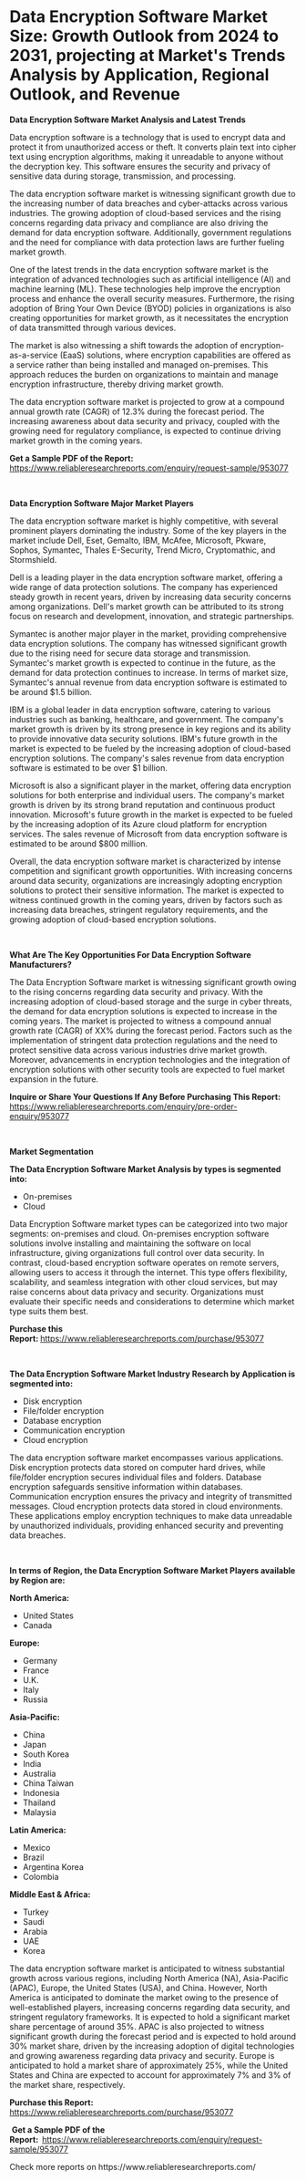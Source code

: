 <p><h1>Data Encryption Software Market Size: Growth Outlook from 2024 to 2031, projecting at Market's Trends Analysis by Application, Regional Outlook, and Revenue</h1></p><p><strong>Data Encryption Software Market Analysis and Latest Trends</strong></p>
<p><p>Data encryption software is a technology that is used to encrypt data and protect it from unauthorized access or theft. It converts plain text into cipher text using encryption algorithms, making it unreadable to anyone without the decryption key. This software ensures the security and privacy of sensitive data during storage, transmission, and processing.</p><p>The data encryption software market is witnessing significant growth due to the increasing number of data breaches and cyber-attacks across various industries. The growing adoption of cloud-based services and the rising concerns regarding data privacy and compliance are also driving the demand for data encryption software. Additionally, government regulations and the need for compliance with data protection laws are further fueling market growth.</p><p>One of the latest trends in the data encryption software market is the integration of advanced technologies such as artificial intelligence (AI) and machine learning (ML). These technologies help improve the encryption process and enhance the overall security measures. Furthermore, the rising adoption of Bring Your Own Device (BYOD) policies in organizations is also creating opportunities for market growth, as it necessitates the encryption of data transmitted through various devices.</p><p>The market is also witnessing a shift towards the adoption of encryption-as-a-service (EaaS) solutions, where encryption capabilities are offered as a service rather than being installed and managed on-premises. This approach reduces the burden on organizations to maintain and manage encryption infrastructure, thereby driving market growth.</p><p>The data encryption software market is projected to grow at a compound annual growth rate (CAGR) of 12.3% during the forecast period. The increasing awareness about data security and privacy, coupled with the growing need for regulatory compliance, is expected to continue driving market growth in the coming years.</p></p>
<p><strong>Get a Sample PDF of the Report:&nbsp;</strong> <a href="https://www.reliableresearchreports.com/enquiry/request-sample/953077">https://www.reliableresearchreports.com/enquiry/request-sample/953077</a></p>
<p>&nbsp;</p>
<p><strong>Data Encryption Software Major Market Players</strong></p>
<p><p>The data encryption software market is highly competitive, with several prominent players dominating the industry. Some of the key players in the market include Dell, Eset, Gemalto, IBM, McAfee, Microsoft, Pkware, Sophos, Symantec, Thales E-Security, Trend Micro, Cryptomathic, and Stormshield.</p><p>Dell is a leading player in the data encryption software market, offering a wide range of data protection solutions. The company has experienced steady growth in recent years, driven by increasing data security concerns among organizations. Dell's market growth can be attributed to its strong focus on research and development, innovation, and strategic partnerships.</p><p>Symantec is another major player in the market, providing comprehensive data encryption solutions. The company has witnessed significant growth due to the rising need for secure data storage and transmission. Symantec's market growth is expected to continue in the future, as the demand for data protection continues to increase. In terms of market size, Symantec's annual revenue from data encryption software is estimated to be around $1.5 billion.</p><p>IBM is a global leader in data encryption software, catering to various industries such as banking, healthcare, and government. The company's market growth is driven by its strong presence in key regions and its ability to provide innovative data security solutions. IBM's future growth in the market is expected to be fueled by the increasing adoption of cloud-based encryption solutions. The company's sales revenue from data encryption software is estimated to be over $1 billion.</p><p>Microsoft is also a significant player in the market, offering data encryption solutions for both enterprise and individual users. The company's market growth is driven by its strong brand reputation and continuous product innovation. Microsoft's future growth in the market is expected to be fueled by the increasing adoption of its Azure cloud platform for encryption services. The sales revenue of Microsoft from data encryption software is estimated to be around $800 million.</p><p>Overall, the data encryption software market is characterized by intense competition and significant growth opportunities. With increasing concerns around data security, organizations are increasingly adopting encryption solutions to protect their sensitive information. The market is expected to witness continued growth in the coming years, driven by factors such as increasing data breaches, stringent regulatory requirements, and the growing adoption of cloud-based encryption solutions.</p></p>
<p>&nbsp;</p>
<p><strong>What Are The Key Opportunities For Data Encryption Software Manufacturers?</strong></p>
<p><p>The Data Encryption Software market is witnessing significant growth owing to the rising concerns regarding data security and privacy. With the increasing adoption of cloud-based storage and the surge in cyber threats, the demand for data encryption solutions is expected to increase in the coming years. The market is projected to witness a compound annual growth rate (CAGR) of XX% during the forecast period. Factors such as the implementation of stringent data protection regulations and the need to protect sensitive data across various industries drive market growth. Moreover, advancements in encryption technologies and the integration of encryption solutions with other security tools are expected to fuel market expansion in the future.</p></p>
<p><strong>Inquire or Share Your Questions If Any Before Purchasing This Report:</strong> <a href="https://www.reliableresearchreports.com/enquiry/pre-order-enquiry/953077">https://www.reliableresearchreports.com/enquiry/pre-order-enquiry/953077</a></p>
<p>&nbsp;</p>
<p><strong>Market Segmentation</strong></p>
<p><strong>The Data Encryption Software Market Analysis by types is segmented into:</strong></p>
<p><ul><li>On-premises</li><li>Cloud</li></ul></p>
<p><p>Data Encryption Software market types can be categorized into two major segments: on-premises and cloud. On-premises encryption software solutions involve installing and maintaining the software on local infrastructure, giving organizations full control over data security. In contrast, cloud-based encryption software operates on remote servers, allowing users to access it through the internet. This type offers flexibility, scalability, and seamless integration with other cloud services, but may raise concerns about data privacy and security. Organizations must evaluate their specific needs and considerations to determine which market type suits them best.</p></p>
<p><strong>Purchase this Report:&nbsp;</strong><a href="https://www.reliableresearchreports.com/purchase/953077">https://www.reliableresearchreports.com/purchase/953077</a></p>
<p>&nbsp;</p>
<p><strong>The Data Encryption Software Market Industry Research by Application is segmented into:</strong></p>
<p><ul><li>Disk encryption</li><li>File/folder encryption</li><li>Database encryption</li><li>Communication encryption</li><li>Cloud encryption</li></ul></p>
<p><p>The data encryption software market encompasses various applications. Disk encryption protects data stored on computer hard drives, while file/folder encryption secures individual files and folders. Database encryption safeguards sensitive information within databases. Communication encryption ensures the privacy and integrity of transmitted messages. Cloud encryption protects data stored in cloud environments. These applications employ encryption techniques to make data unreadable by unauthorized individuals, providing enhanced security and preventing data breaches.</p></p>
<p>&nbsp;</p>
<p><strong>In terms of Region, the Data Encryption Software Market Players available by Region are:</strong></p>
<p>
    <p> <strong> North America: </strong>
        <ul>
            <li>United States</li>
            <li>Canada</li>
        </ul>
        </p> 
    <p> <strong> Europe: </strong>
        <ul>
            <li>Germany</li>
            <li>France</li>
            <li>U.K.</li>
            <li>Italy</li>
            <li>Russia</li>
        </ul>
        </p> 
    <p> <strong> Asia-Pacific: </strong>
        <ul>
            <li>China</li>
            <li>Japan</li>
            <li>South Korea</li>
            <li>India</li>
            <li>Australia</li>
            <li>China Taiwan</li>
            <li>Indonesia</li>
            <li>Thailand</li>
            <li>Malaysia</li>
        </ul>
        </p> 
    <p> <strong> Latin America: </strong>
        <ul>
            <li>Mexico</li>
            <li>Brazil</li>
            <li>Argentina Korea</li>
            <li>Colombia</li>
        </ul>
        </p> 
    <p> <strong> Middle East & Africa: </strong>
        <ul>
            <li>Turkey</li>
            <li>Saudi</li>
            <li>Arabia</li>
            <li>UAE</li>
            <li>Korea</li>
        </ul>
    </p>
    </p>
<p><p>The data encryption software market is anticipated to witness substantial growth across various regions, including North America (NA), Asia-Pacific (APAC), Europe, the United States (USA), and China. However, North America is anticipated to dominate the market owing to the presence of well-established players, increasing concerns regarding data security, and stringent regulatory frameworks. It is expected to hold a significant market share percentage of around 35%. APAC is also projected to witness significant growth during the forecast period and is expected to hold around 30% market share, driven by the increasing adoption of digital technologies and growing awareness regarding data privacy and security. Europe is anticipated to hold a market share of approximately 25%, while the United States and China are expected to account for approximately 7% and 3% of the market share, respectively.</p></p>
<p><strong>Purchase this Report: </strong><a href="https://www.reliableresearchreports.com/purchase/953077">https://www.reliableresearchreports.com/purchase/953077</a></p>
<p>&nbsp;<strong>Get a Sample PDF of the Report:&nbsp;&nbsp;</strong><a href="https://www.reliableresearchreports.com/enquiry/request-sample/953077">https://www.reliableresearchreports.com/enquiry/request-sample/953077</a></p>
<p><strong></strong></p>
<p>Check more reports on https://www.reliableresearchreports.com/</p>
